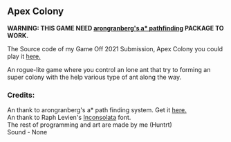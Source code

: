 ## Apex Colony

<b>WARNING: THIS GAME NEED [arongranberg's a* pathfinding](https://arongranberg.com/astar) PACKAGE TO WORK.</b>

The Source code of my Game Off 2021 Submission, Apex Colony you could play it [here.](https://huntrt.itch.io/apex-colony)

An rogue-lite game where you control an lone ant that try to forming an super colony with the help various type of ant along the way.

### Credits:<br/>
An thank to arongranberg's a* path finding system. Get it [here.](https://arongranberg.com/astar)<br/>
An thank to Raph Levien's [Inconsolata](https://fonts.google.com/specimen/Inconsolata) font.<br/>
The rest of programming and art are made by me (Huntrt)<br/>
Sound - None<br/>
